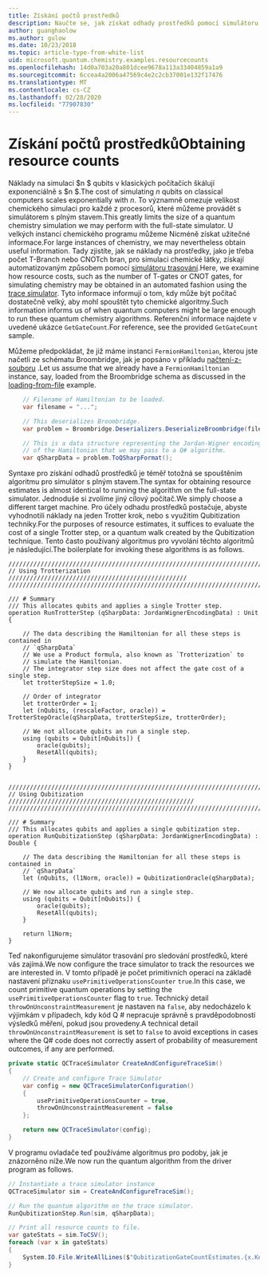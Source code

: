 ```yaml
---
title: Získání počtů prostředků
description: Naučte se, jak získat odhady prostředků pomocí simulátoru trasování.
author: guanghaolow
ms.author: gulow
ms.date: 10/23/2018
ms.topic: article-type-from-white-list
uid: microsoft.quantum.chemistry.examples.resourcecounts
ms.openlocfilehash: 14d0a703a20a801dcee9678a113a33404859a1a9
ms.sourcegitcommit: 6ccea4a2006a47569c4e2c2cb37001e132f17476
ms.translationtype: MT
ms.contentlocale: cs-CZ
ms.lasthandoff: 02/28/2020
ms.locfileid: "77907830"
---
```

# <a name="obtaining-resource-counts"></a><span data-ttu-id="d9941-103">Získání počtů prostředků</span><span class="sxs-lookup"><span data-stu-id="d9941-103">Obtaining resource counts</span></span>

<span data-ttu-id="d9941-104">Náklady na simulaci $n $ qubits v klasických počítačích škálují exponenciálně s $n $.</span><span class="sxs-lookup"><span data-stu-id="d9941-104">The cost of simulating $n$ qubits on classical computers scales exponentially with $n$.</span></span> <span data-ttu-id="d9941-105">To významně omezuje velikost chemického simulaci pro každé z procesorů, které můžeme provádět s simulátorem s plným stavem.</span><span class="sxs-lookup"><span data-stu-id="d9941-105">This greatly limits the size of a quantum chemistry simulation we may perform with the full-state simulator.</span></span> <span data-ttu-id="d9941-106">U velkých instancí chemického programu můžeme Nicméně získat užitečné informace.</span><span class="sxs-lookup"><span data-stu-id="d9941-106">For large instances of chemistry, we may nevertheless obtain useful information.</span></span> <span data-ttu-id="d9941-107">Tady zjistíte, jak se náklady na prostředky, jako je třeba počet T-Branch nebo CNOTch bran, pro simulaci chemické látky, získají automatizovaným způsobem pomocí [simulátoru trasování](xref:microsoft.quantum.machines.qc-trace-simulator.intro).</span><span class="sxs-lookup"><span data-stu-id="d9941-107">Here, we examine how resource costs, such as the number of T-gates or CNOT gates, for simulating chemistry may be obtained in an automated fashion using the [trace simulator](xref:microsoft.quantum.machines.qc-trace-simulator.intro).</span></span> <span data-ttu-id="d9941-108">Tyto informace informují o tom, kdy může být počítač dostatečně velký, aby mohl spouštět tyto chemické algoritmy.</span><span class="sxs-lookup"><span data-stu-id="d9941-108">Such information informs us of when quantum computers might be large enough to run these quantum chemistry algorithms.</span></span> <span data-ttu-id="d9941-109">Referenční informace najdete v uvedené ukázce `GetGateCount`.</span><span class="sxs-lookup"><span data-stu-id="d9941-109">For reference, see the provided `GetGateCount` sample.</span></span>

<span data-ttu-id="d9941-110">Můžeme předpokládat, že již máme instanci `FermionHamiltonian`, kterou jste načetli ze schématu Broombridge, jak je popsáno v příkladu [načtení-z-souboru](xref:microsoft.quantum.chemistry.examples.loadhamiltonian) .</span><span class="sxs-lookup"><span data-stu-id="d9941-110">Let us assume that we already have a `FermionHamiltonian` instance, say, loaded from the Broombridge schema as discussed in the [loading-from-file](xref:microsoft.quantum.chemistry.examples.loadhamiltonian) example.</span></span> 

```csharp
    // Filename of Hamiltonian to be loaded.
    var filename = "...";

    // This deserializes Broombridge.
    var problem = Broombridge.Deserializers.DeserializeBroombridge(filename).ProblemDescriptions.First();

    // This is a data structure representing the Jordan-Wigner encoding 
    // of the Hamiltonian that we may pass to a Q# algorithm.
    var qSharpData = problem.ToQSharpFormat();
```

<span data-ttu-id="d9941-111">Syntaxe pro získání odhadů prostředků je téměř totožná se spouštěním algoritmu pro simulátor s plným stavem.</span><span class="sxs-lookup"><span data-stu-id="d9941-111">The syntax for obtaining resource estimates is almost identical to running the algorithm on the full-state simulator.</span></span> <span data-ttu-id="d9941-112">Jednoduše si zvolíme jiný cílový počítač.</span><span class="sxs-lookup"><span data-stu-id="d9941-112">We simply choose a different target machine.</span></span> <span data-ttu-id="d9941-113">Pro účely odhadu prostředků postačuje, abyste vyhodnotili náklady na jeden Trotter krok, nebo s využitím Qubitization techniky.</span><span class="sxs-lookup"><span data-stu-id="d9941-113">For the purposes of resource estimates, it suffices to evaluate the cost of a single Trotter step, or a quantum walk created by the Qubitization technique.</span></span> <span data-ttu-id="d9941-114">Tento často používaný algoritmus pro vyvolání těchto algoritmů je následující.</span><span class="sxs-lookup"><span data-stu-id="d9941-114">The boilerplate for invoking these algorithms is as follows.</span></span>

```qsharp
//////////////////////////////////////////////////////////////////////////
// Using Trotterization //////////////////////////////////////////////////
//////////////////////////////////////////////////////////////////////////

/// # Summary
/// This allocates qubits and applies a single Trotter step.
operation RunTrotterStep (qSharpData: JordanWignerEncodingData) : Unit {
    
    // The data describing the Hamiltonian for all these steps is contained in
    // `qSharpData`
    // We use a Product formula, also known as `Trotterization` to
    // simulate the Hamiltonian.
    // The integrator step size does not affect the gate cost of a single step.
    let trotterStepSize = 1.0;
    
    // Order of integrator
    let trotterOrder = 1;
    let (nQubits, (rescaleFactor, oracle)) = TrotterStepOracle(qSharpData, trotterStepSize, trotterOrder);
    
    // We not allocate qubits an run a single step.
    using (qubits = Qubit[nQubits]) {
        oracle(qubits);
        ResetAll(qubits);
    }
}


//////////////////////////////////////////////////////////////////////////
// Using Qubitization ////////////////////////////////////////////////////
//////////////////////////////////////////////////////////////////////////

/// # Summary
/// This allocates qubits and applies a single qubitization step.
operation RunQubitizationStep (qSharpData: JordanWignerEncodingData) : Double {
    
    // The data describing the Hamiltonian for all these steps is contained in
    // `qSharpData`
    let (nQubits, (l1Norm, oracle)) = QubitizationOracle(qSharpData);
    
    // We now allocate qubits and run a single step.
    using (qubits = Qubit[nQubits]) {
        oracle(qubits);
        ResetAll(qubits);
    }
    
    return l1Norm;
}
```

<span data-ttu-id="d9941-115">Teď nakonfigurujeme simulátor trasování pro sledování prostředků, které vás zajímá.</span><span class="sxs-lookup"><span data-stu-id="d9941-115">We now configure the trace simulator to track the resources we are interested in.</span></span> <span data-ttu-id="d9941-116">V tomto případě je počet primitivních operací na základě nastavení příznaku `usePrimitiveOperationsCounter` `true`.</span><span class="sxs-lookup"><span data-stu-id="d9941-116">In this case, we count primitive quantum operations by setting the `usePrimitiveOperationsCounter` flag to `true`.</span></span> <span data-ttu-id="d9941-117">Technický detail `throwOnUnconstraintMeasurement` je nastaven na `false`, aby nedocházelo k výjimkám v případech, kdy kód Q # nepracuje správně s pravděpodobností výsledků měření, pokud jsou provedeny.</span><span class="sxs-lookup"><span data-stu-id="d9941-117">A technical detail `throwOnUnconstraintMeasurement` is set to `false` to avoid exceptions in cases where the Q# code does not correctly assert of probability of measurement outcomes, if any are performed.</span></span>

```csharp
private static QCTraceSimulator CreateAndConfigureTraceSim()
{
    // Create and configure Trace Simulator
    var config = new QCTraceSimulatorConfiguration()
    {
        usePrimitiveOperationsCounter = true,
        throwOnUnconstraintMeasurement = false
    };

    return new QCTraceSimulator(config);
}
```

<span data-ttu-id="d9941-118">V programu ovladače teď používáme algoritmus pro podoby, jak je znázorněno níže.</span><span class="sxs-lookup"><span data-stu-id="d9941-118">We now run the quantum algorithm from the driver program as follows.</span></span>

```csharp
// Instantiate a trace simulator instance
QCTraceSimulator sim = CreateAndConfigureTraceSim();

// Run the quantum algorithm on the trace simulator.
RunQubitizationStep.Run(sim, qSharpData);

// Print all resource counts to file.
var gateStats = sim.ToCSV();
foreach (var x in gateStats)
{
    System.IO.File.WriteAllLines($"QubitizationGateCountEstimates.{x.Key}.csv", new string[] { x.Value });
}
```